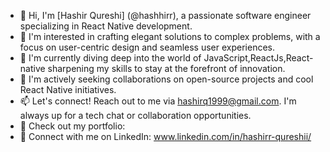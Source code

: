 - 👋 Hi, I'm [Hashir Qureshi] (@hashhirr), a passionate software engineer specializing in React Native development.
- 👀 I'm interested in crafting elegant solutions to complex problems, with a focus on user-centric design and seamless user experiences.
- 🌱 I'm currently diving deep into the world of JavaScript,ReactJs,React-native sharpening my skills to stay at the forefront of innovation.
- 💞️ I'm actively seeking collaborations on open-source projects and cool React Native initiatives.
- 📫 Let's connect! Reach out to me via hashirq1999@gmail.com. I'm always up for a tech chat or collaboration opportunities.
- 🚀 Check out my portfolio: 
- 🔗 Connect with me on LinkedIn: www.linkedin.com/in/hashirr-qureshii/


